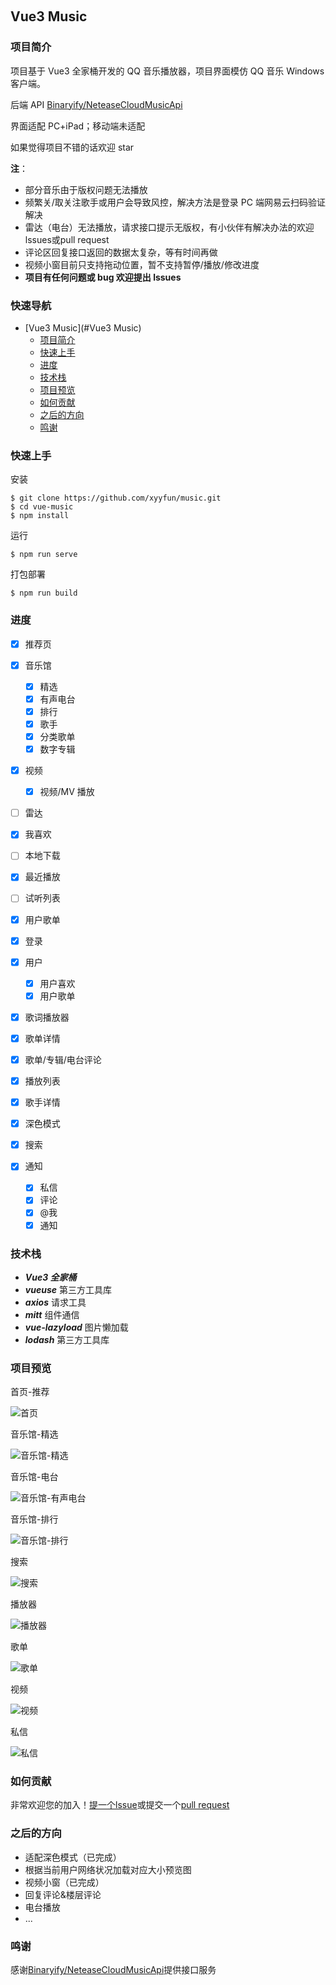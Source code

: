 <p align="center">
	<a href="https://github.com/vuejs/vue"><img src="https://img.shields.io/badge/vue-v3.2.13-blue" alt=""></a>
	<a href="https://github.com/axios/axios"><img src="https://img.shields.io/badge/axios-v1.3.4-blue" alt=""></a>
	<a href="https://github.com/vueuse/vueuse"><img src="https://img.shields.io/badge/vueuse-v9.13.0-green" alt=""></a>
	<a href="https://github.com/developit/mitt"><img src="https://img.shields.io/badge/mitt-v3.0.0-blue" alt=""></a>
	<a href="https://github.com/hilongjw/vue-lazyload"><img src="https://img.shields.io/badge/vue--lazyload-v3.0.0--rc.2-orange" alt=""></a>
</p>

## Vue3 Music

### 项目简介

项目基于 Vue3 全家桶开发的 QQ 音乐播放器，项目界面模仿 QQ 音乐 Windows 客户端。

后端 API [Binaryify/NeteaseCloudMusicApi](https://github.com/Binaryify/NeteaseCloudMusicApi)

界面适配 PC+iPad；移动端未适配

如果觉得项目不错的话欢迎 star

**注**：

- 部分音乐由于版权问题无法播放
- 频繁关/取关注歌手或用户会导致风控，解决方法是登录 PC 端网易云扫码验证解决
- 雷达（电台）无法播放，请求接口提示无版权，有小伙伴有解决办法的欢迎 lssues或pull request
- 评论区回复接口返回的数据太复杂，等有时间再做
- 视频小窗目前只支持拖动位置，暂不支持暂停/播放/修改进度
- **项目有任何问题或 bug 欢迎提出 lssues**

### 快速导航

- [Vue3 Music](#Vue3 Music)
  - [项目简介](#项目简介)
  - [快速上手](#快速上手)
  - [进度](#进度)
  - [技术栈](#技术栈)
  - [项目预览](#项目预览)
  - [如何贡献](#如何贡献)
  - [之后的方向](#之后的方向)
  - [鸣谢](#鸣谢)

### 快速上手

安装

```
$ git clone https://github.com/xyyfun/music.git
$ cd vue-music
$ npm install
```

运行

```
$ npm run serve
```

打包部署

```
$ npm run build
```

### 进度

- [x] 推荐页
- [x] 音乐馆

  - [x] 精选
  - [x] 有声电台
  - [x] 排行
  - [x] 歌手
  - [x] 分类歌单
  - [x] 数字专辑

- [x] 视频
  - [x] 视频/MV 播放
- [ ] 雷达
- [x] 我喜欢
- [ ] 本地下载
- [x] 最近播放
- [ ] 试听列表
- [x] 用户歌单
- [x] 登录
- [x] 用户

  - [x] 用户喜欢
  - [x] 用户歌单

- [x] 歌词播放器
- [x] 歌单详情
- [x] 歌单/专辑/电台评论
- [x] 播放列表
- [x] 歌手详情
- [x] 深色模式
- [x] 搜索
- [x] 通知
  - [x] 私信
  - [x] 评论
  - [x] @我
  - [x] 通知

### 技术栈

- **_Vue3 全家桶_**
- **_vueuse_** 第三方工具库
- **_axios_** 请求工具
- **_mitt_** 组件通信
- **_vue-lazyload_** 图片懒加载
- **_lodash_** 第三方工具库

### 项目预览

首页-推荐

![首页](https://s1.ax1x.com/2023/06/10/pCVewLT.png)

音乐馆-精选

![音乐馆-精选](https://s1.ax1x.com/2023/06/10/pCVeaQ0.png)

音乐馆-电台

![音乐馆-有声电台](https://s1.ax1x.com/2023/06/10/pCVedyV.png)

音乐馆-排行

![音乐馆-排行](https://s1.ax1x.com/2023/06/10/pCVetWn.png)

搜索

![搜索](https://s1.ax1x.com/2023/06/10/pCVeQL8.png)

播放器

![播放器](https://s1.ax1x.com/2023/06/10/pCVe8oQ.png)

歌单

![歌单](https://s1.ax1x.com/2023/06/10/pCVe1eS.png)

视频

![视频](https://s1.ax1x.com/2023/06/10/pCVeJij.png)

私信

![私信](https://s1.ax1x.com/2023/06/10/pCVe3dg.png)

### 如何贡献

非常欢迎您的加入！[提一个lssue](https://github.com/xyyfun/music/issues)或提交一个[pull request](https://github.com/xyyfun/music/pulls)


### 之后的方向

- 适配深色模式（已完成）
- 根据当前用户网络状况加载对应大小预览图
- 视频小窗（已完成）
- 回复评论&楼层评论
- 电台播放
- ...

### 鸣谢

感谢[Binaryify/NeteaseCloudMusicApi](https://github.com/Binaryify/NeteaseCloudMusicApi)提供接口服务
